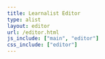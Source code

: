 ```yaml
---
title: Learnalist Editor
type: alist
layout: editor
url: /editor.html
js_include: ["main", "editor"]
css_include: ["editor"]
---
```

